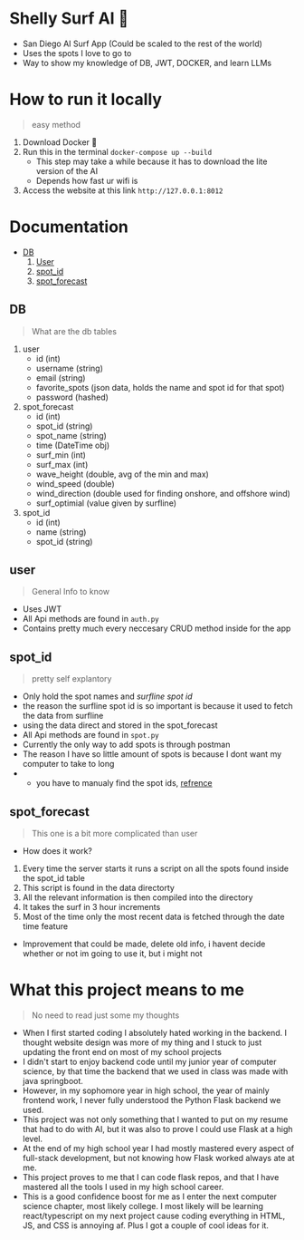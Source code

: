 # Shelly Surf AI 🐚
- San Diego AI Surf App (Could be scaled to the rest of the world)
- Uses the spots I love to go to
- Way to show my knowledge of DB, JWT, DOCKER, and learn LLMs

# How to run it locally
> easy method
1. Download Docker 🐋
2. Run this in the terminal `docker-compose up --build`
    - This step may take a while because it has to download the lite version of the AI
    - Depends how fast ur wifi is
3. Access the website at this link `http://127.0.0.1:8012`

# Documentation

- [DB](https://github.com/F1nnC/Shelly-AI/edit/main/README.md#db)
  1. [User](https://github.com/F1nnC/Shelly-AI/edit/main/README.md#user)
  2. [spot_id](https://github.com/F1nnC/Shelly-AI/edit/main/README.md#spot_id)
  3. [spot_forecast](https://github.com/F1nnC/Shelly-AI/edit/main/README.md#spot-forecast)

## DB
> What are the db tables
1. user
   - id (int)
   - username (string)
   - email (string)
   - favorite_spots (json data, holds the name and spot id for that spot)
   - password (hashed)
2. spot_forecast
   - id (int)
   - spot_id (string)
   - spot_name (string)
   - time (DateTime obj)
   - surf_min (int)
   - surf_max (int)
   - wave_height (double, avg of the min and max)
   - wind_speed (double)
   - wind_direction (double used for finding onshore, and offshore wind)
   - surf_optimial (value given by surfline)
3. spot_id
   - id (int)
   - name (string)
   - spot_id (string)

## user
> General Info to know
- Uses JWT
- All Api methods are found in `auth.py`
- Contains pretty much every neccesary CRUD method inside for the app

## spot_id
> pretty self explantory
- Only hold the spot names and *surfline spot id*
- the reason the surfline spot id is so important is because it used to fetch the data from surfline
- using the data direct and stored in the spot_forecast
- All Api methods are found in `spot.py`
- Currently the only way to add spots is through postman
- The reason I have so little amount of spots is because I dont want my computer to take to long
- + you have to manualy find the spot ids, [refrence](https://giocaizzi.github.io/pysurfline/examples/SpotForecasts.html)

## spot_forecast
> This one is a bit more complicated than user
- How does it work?
1. Every time the server starts it runs a script on all the spots found inside the spot_id table
2. This script is found in the data directorty
3. All the relevant information is then compiled into the directory
4. It takes the surf in 3 hour increments
5. Most of the time only the most recent data is fetched through the date time feature
- Improvement that could be made, delete old info, i havent decide whether or not im going to use it, but i might not




















# What this project means to me
> No need to read just some my thoughts

- When I first started coding I absolutely hated working in the backend. I thought website design was more of my thing and I stuck to just updating the front end on most of my school projects
- I didn't start to enjoy backend code until my junior year of computer science, by that time the backend that we used in class was made with java springboot.
- However, in my sophomore year in high school, the year of mainly frontend work, I never fully understood the Python Flask backend we used.
- This project was not only something that I wanted to put on my resume that had to do with AI, but it was also to prove I could use Flask at a high level.
- At the end of my high school year I had mostly mastered every aspect of full-stack development, but not knowing how Flask worked always ate at me.
- This project proves to me that I can code flask repos, and that I have mastered all the tools I used in my high school career.
- This is a good confidence boost for me as I enter the next computer science chapter, most likely college. I most likely will be learning react/typescript on my next project cause coding everything in HTML, JS, and CSS is annoying af. Plus I got a couple of cool ideas for it.
